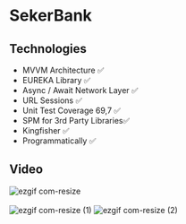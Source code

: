 # SekerBank

## Technologies
+ MVVM Architecture ✅ 
+ EUREKA Library ✅ 
+ Async / Await Network Layer ✅ 
+ URL Sessions ✅ 
+ Unit Test Coverage 69,7 ✅
+ SPM for 3rd Party Libraries✅
+ Kingfisher ✅ 
+ Programmatically ✅ 

## Video
![ezgif com-resize](https://user-images.githubusercontent.com/80515499/229172884-7d3eab38-f986-450e-8557-42a6c87b2fa0.png)
<br><br>![ezgif com-resize (1)](https://user-images.githubusercontent.com/80515499/229172933-2fd996e3-65e4-4676-879d-f61e6557c5e3.png)
![ezgif com-resize (2)](https://user-images.githubusercontent.com/80515499/229172950-850ecfcb-6c5d-4eca-8b89-62121597161c.png)
